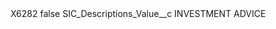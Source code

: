 <?xml version="1.0" encoding="UTF-8"?>
<CustomMetadata xmlns="http://soap.sforce.com/2006/04/metadata" xmlns:xsi="http://www.w3.org/2001/XMLSchema-instance" xmlns:xsd="http://www.w3.org/2001/XMLSchema">
    <label>X6282</label>
    <protected>false</protected>
    <values>
        <field>SIC_Descriptions_Value__c</field>
        <value xsi:type="xsd:string">INVESTMENT ADVICE</value>
    </values>
</CustomMetadata>
